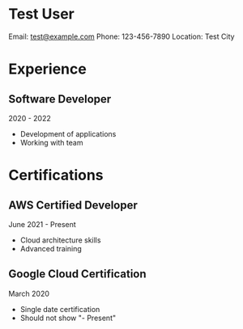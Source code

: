 # Test User

Email: test@example.com
Phone: 123-456-7890
Location: Test City

# Experience

## Software Developer
2020 - 2022

- Development of applications
- Working with team

# Certifications

## AWS Certified Developer
June 2021 - Present

- Cloud architecture skills
- Advanced training

## Google Cloud Certification
March 2020

- Single date certification
- Should not show "- Present" 